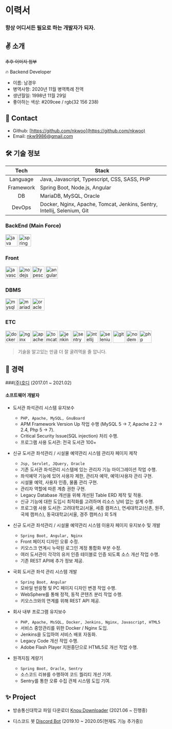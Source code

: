 # 이력서

### 항상 어디서든 필요로 하는 개발자가 되자.

## ✌ 소개

~~추후 이미지 첨부~~

🔥 Backend Developer

- 이름: 남경우
- 병역사항: 2020년 11월 병역특례 전역
- 생년월일: 1998년 11월 29일
- 좋아하는 색상: #209cee / rgb(32 156 238)

## 📇  Contact

- Github: [https://github.com/nkwoo](https://github.com/nkwoo)
- Email: [nkw9986@gmail.com](mailto:nkw9986@gmail.com)

## 🛠️ 기술 정보

|Tech|Stack|
|:---:|---|
|Language|Java, Javascript, Typescript, CSS, SASS, PHP|
|Framework|Spring Boot, Node.js, Angular|
|DB|MariaDB, MySQL, Oracle|
|DevOps|Docker, Nginx, Apache, Tomcat, Jenkins, Sentry, Intellij, Selenium, Git|

### BackEnd (Main Force)
<p float="left">
    <img src="https://cdn.svgporn.com/logos/java.svg" alt="java" width="38" height="38"/>
    <img src="https://spring.io/images/projects/spring-boot-7f2e24fb962501672cc91ccd285ed2ba.svg" alt="spring" width="38" height="38"/>
</p>

### Front
<p float="left">
    <img src="https://cdn.svgporn.com/logos/javascript.svg" alt="javascript" width="38" height="38"/>
    <img src="https://cdn.svgporn.com/logos/nodejs.svg" alt="nodejs" width="38" height="38"/>
    <img src="https://cdn.svgporn.com/logos/typescript-icon.svg" alt="typescript" width="38" height="38"/>
    <img src="https://cdn.svgporn.com/logos/angular-icon.svg" alt="angular" width="38" height="38"/>
</p>

### DBMS
<p float="left">
    <img src="https://cdn.svgporn.com/logos/mysql.svg" alt="mysql" width="38" height="38"/>
    <img src="https://cdn.svgporn.com/logos/mariadb-icon.svg" alt="mariadb" width="38" height="38"/>
    <img src="https://cdn.svgporn.com/logos/oracle.svg" alt="oracle" width="38" height="38"/>
</p>

### ETC
<p float="left">
    <img src="https://cdn.svgporn.com/logos/docker-icon.svg" alt="docker" width="38" height="38"/>
    <img src="https://cdn.svgporn.com/logos/nginx.svg" alt="nginx" width="38" height="38"/>
    <img src="https://cdn.svgporn.com/logos/apache.svg" alt="apache" width="38" height="38"/>
    <img src="https://cdn.svgporn.com/logos/tomcat.svg" alt="tomcat" width="38" height="38"/>
    <img src="https://cdn.svgporn.com/logos/jenkins.svg" alt="jenkins" width="38" height="38"/>
    <img src="https://cdn.svgporn.com/logos/sentry-icon.svg" alt="sentry" width="38" height="38"/>
    <img src="https://cdn.svgporn.com/logos/intellij-idea.svg" alt="intellij" width="38" height="38"/>
    <img src="https://cdn.svgporn.com/logos/selenium.svg" alt="selenium" width="38" height="38"/>
    <img src="https://cdn.svgporn.com/logos/git-icon.svg" alt="git" width="38" height="38"/>
    <img src="https://cdn.svgporn.com/logos/nodemon.svg" alt="nodemon" width="38" height="38"/>
    <img src="https://cdn.svgporn.com/logos/php.svg" alt="php" width="38" height="38"/>
</p>
    
> 기술을 알고있는 만큼 더 잘 굴려먹을 줄 압니다.

## 📘 경력

###[(주)호디](http://www.hodi.co.kr) (2017.01 ~ 2021.02)

#### 소프트웨어 개발자

- 도서관 좌석관리 시스템 유지보수
    - ```PHP, Apache, MySQL, GnuBoard```
    - APM Framework Version Up 작업 수행 (MySQL 5 -> 7, Apache 2.2 -> 2.4, Php 5 -> 7).
    - Critical Security Issue(SQL injection) 처리 수행.
    - 프로그램 사용 도서관: 전국 도서관 100+
    
- 신규 도서관 좌석관리 / 시설물 예약관리 시스템 관리자 페이지 제작 
    - ```Jsp, Servlet, JQuery, Oracle```
    - 기존 도서관 좌석관리 시스템에 있는 관리자 기능 마이그레이션 작업 수행.
    - 좌석예약 기능에 있어 사용자 제한, 관리자 예약, 예약/사용자 관리 구현.
    - 시설물 예약, 사용자 인증, 물품 관리 구현.
    - 관리자 역할에 따른 계층 권한 구현.
    - Legacy Database 개선을 위해 개선된 Table ERD 제작 및 적용.
    - 신규 기능에 대한 도입시 최적화를 고려하며 리소스 낭비 없는 설계 수행.
    - 프로그램 사용 도서관: 고려대학교(서울, 세종 캠퍼스), 연세대학교(신촌, 원주, 국제 캠퍼스), 동국대학교(서울, 경주 캠퍼스) 외 5개

- 신규 도서관 좌석관리 / 시설물 예약관리 시스템 이용자 페이지 유지보수 및 개발
    - ```Spring Boot, Angular, Nginx```
    - Front 페이지 디자인 오류 수정.
    - 키오스크 연계시 누락된 로그인 계정 통합화 부분 수정.
    - 여러 도서관이 각각의 유저 인증 테이블로 인증 되도록 소스 개선 작업 수행.
    - 기존 REST API에 추가 정보 제공.
    
- 국회 도서관 좌석 관리 시스템 개발
    - ```Spring Boot, Angular```
    - 모바일 반응형 및 PC 페이지 디자인 변경 작업 수행.
    - WebSphere를 통해 정적, 동적 콘텐츠 분리 작업 수행.
    - 키오스크와의 연계를 위해 REST API 제공.

- 회사 내부 프로그램 유지보수
    - ```PHP, Apache, MsSQL, Docker, Jenkins, Nginx, Javascript, HTML5```
    - 서비스 중앙관리를 위한 Docker / Nginx 도입.
    - Jenkins을 도입하여 서비스 배포 자동화.
    - Legacy Code 개선 작업 수행.
    - Adobe Flash Player 지원중단으로 HTML5로 개선 작업 수행.
    
- 원격지침 계량기
    - ```Spring Boot, Oracle, Sentry```
    - 소스코드 리뷰를 수행하여 코드 퀄리티 개선 기여.
    - Sentry를 통한 오류 수집 관제 시스템 도입 기여.

## ✨ Project

- 방송통신대학교 파일 다운로더 [Knou Downloader](https://github.com/nkwoo/knou-downloader) (2021.06 ~ 진행중)

- 디스코드 봇 [Discord Bot](https://github.com/nkwoo/discord-bot) (2019.10 ~ 2020.05(현재도 기능 추가중))
